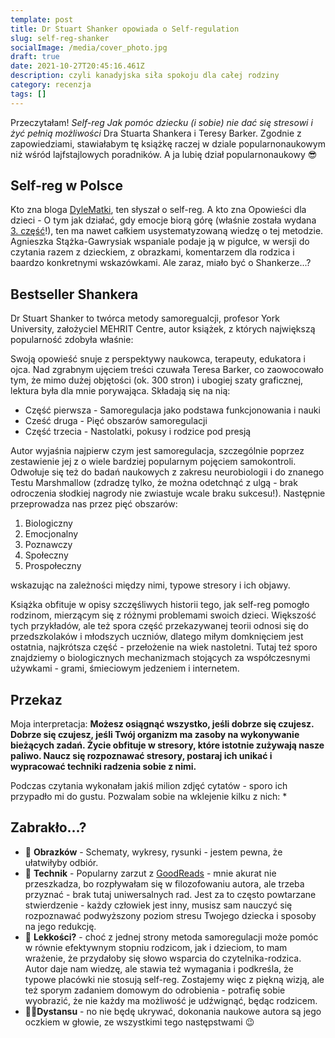 ```yaml
---
template: post
title: Dr Stuart Shanker opowiada o Self-regulation
slug: self-reg-shanker
socialImage: /media/cover_photo.jpg
draft: true
date: 2021-10-27T20:45:16.461Z
description: czyli kanadyjska siła spokoju dla całej rodziny
category: recenzja
tags: []
---
```

Przeczytałam! *Self-reg Jak pomóc dziecku (i sobie) nie dać się stresowi i żyć pełnią możliwości* Dra Stuarta Shankera i Teresy Barker. Zgodnie z zapowiedziami, stawiałabym tę książkę raczej w dziale popularnonaukowym niż wśród lajfstajlowych poradników. A ja lubię dział popularnonaukowy 😎

## Self-reg w Polsce
Kto zna bloga [DyleMatki](https://dylematki.pl/), ten słyszał o self-reg. A kto zna Opowieści dla dzieci - O tym jak działać, gdy emocje biorą górę (właśnie została wydana [3. część](https://www.znak.com.pl/ksiazka/self-regulation-nie-ma-niegrzecznych-dzieci-stazka-gawrysiak-agnieszka-207654)!), ten ma nawet całkiem usystematyzowaną wiedzę o tej metodzie. Agnieszka Stążka-Gawrysiak wspaniale podaje ją w pigułce, w wersji do czytania razem z dzieckiem, z obrazkami, komentarzem dla rodzica i baardzo konkretnymi wskazówkami. Ale zaraz, miało być o Shankerze...?

## Bestseller Shankera
Dr Stuart Shanker to twórca metody samoregualcji, profesor York University, założyciel MEHRIT Centre, autor książek, z których największą popularność zdobyła właśnie:

<zdjecie>



Swoją opowieść snuje z perspektywy naukowca, terapeuty, edukatora i ojca. Nad zgrabnym ujęciem treści czuwała Teresa Barker, co zaowocowało tym, że mimo dużej objętości (ok. 300 stron) i ubogiej szaty graficznej, lektura była dla mnie porywająca. Składają się na nią:

* Część pierwsza - Samoregulacja jako podstawa funkcjonowania i nauki
* Cześć druga - Pięć obszarów samoregulacji
* Część trzecia - Nastolatki, pokusy i rodzice pod presją

Autor wyjaśnia najpierw czym jest samoregulacja, szczególnie poprzez zestawienie jej z o wiele bardziej popularnym pojęciem samokontroli. Odwołuje się też do badań naukowych z zakresu neurobiologii i do znanego Testu Marshmallow (zdradzę tylko, że można odetchnąć z ulgą - brak odroczenia słodkiej nagrody nie zwiastuje wcale braku sukcesu!). Następnie przeprowadza nas przez pięć obszarów:
1. Biologiczny
2. Emocjonalny
3. Poznawczy
4. Społeczny
5. Prospołeczny

wskazując na zależności między nimi, typowe stresory i ich objawy.

Książka obfituje w opisy szczęśliwych historii tego, jak self-reg pomogło rodzinom, mierzącym się z różnymi problemami swoich dzieci. Większość tych przykładów, ale też spora część przekazywanej teorii odnosi się do przedszkolaków i młodszych uczniów, dlatego miłym domknięciem jest ostatnia, najkrótsza część - przełożenie na wiek nastoletni. Tutaj też sporo znajdziemy o biologicznych mechanizmach stojących za współczesnymi używkami - grami, śmieciowym jedzeniem i internetem.

## Przekaz
Moja interpretacja: **Możesz osiągnąć wszystko, jeśli dobrze się czujesz. Dobrze się czujesz, jeśli Twój organizm ma zasoby na wykonywanie bieżących zadań. Życie obfituje w stresory, które istotnie zużywają nasze paliwo. Naucz się rozpoznawać stresory, postaraj ich unikać i wypracować techniki radzenia sobie z nimi.**

Podczas czytania wykonałam jakiś milion zdjęć cytatów - sporo ich przypadło mi do gustu. Pozwalam sobie na wklejenie kilku z nich:
* 

## Zabrakło...?
* 🙊 **Obrazków** - Schematy, wykresy, rysunki - jestem pewna, że ułatwiłyby odbiór.
* 🎯 **Technik** - Popularny zarzut z [GoodReads](https://www.goodreads.com/book/show/27774752-self-reg) - mnie akurat nie przeszkadza, bo rozpływałam się w filozofowaniu autora, ale trzeba przyznać - brak tutaj uniwersalnych rad. Jest za to często powtarzane stwierdzenie - każdy człowiek jest inny, musisz sam nauczyć się rozpoznawać podwyższony poziom stresu Twojego dziecka i sposoby na jego redukcję.
* 🌻 **Lekkości?** - choć z jednej strony metoda samoregulacji może pomóc w równie efektywnym stopniu rodzicom, jak i dzieciom, to mam wrażenie, że przydałoby się słowo wsparcia do czytelnika-rodzica. Autor daje nam wiedzę, ale stawia też wymagania i podkreśla, że typowe placówki nie stosują self-reg. Zostajemy więc z piękną wizją, ale też sporym zadaniem domowym do odrobienia - potrafię sobie wyobrazić, że nie każdy ma możliwość je udźwignąć, będąc rodzicem.
* 🏋️‍♂️**Dystansu** - no nie będę ukrywać, dokonania naukowe autora są jego oczkiem w głowie, ze wszystkimi tego następstwami 😉 

